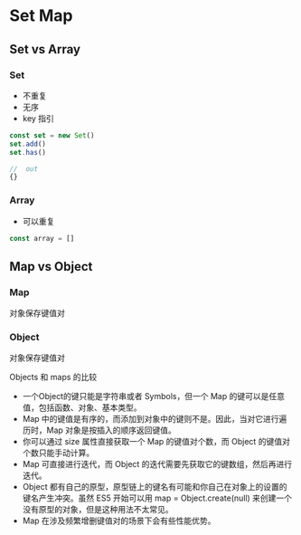 # Set Map

## Set vs Array

### Set 

+ 不重复
+ 无序
+ key 指引

```js
const set = new Set()
set.add()
set.has()

//  out
{}
```

### Array

+ 可以重复

```js
const array = []
```

## Map vs Object

### Map

对象保存键值对

### Object

对象保存键值对

Objects 和 maps 的比较

+ 一个Object的键只能是字符串或者 Symbols，但一个 Map 的键可以是任意值，包括函数、对象、基本类型。
+ Map 中的键值是有序的，而添加到对象中的键则不是。因此，当对它进行遍历时，Map 对象是按插入的顺序返回键值。
+ 你可以通过 size 属性直接获取一个 Map 的键值对个数，而 Object 的键值对个数只能手动计算。
+ Map 可直接进行迭代，而 Object 的迭代需要先获取它的键数组，然后再进行迭代。
+ Object 都有自己的原型，原型链上的键名有可能和你自己在对象上的设置的键名产生冲突。虽然 ES5 开始可以用 map = Object.create(null) 来创建一个没有原型的对象，但是这种用法不太常见。
+ Map 在涉及频繁增删键值对的场景下会有些性能优势。
